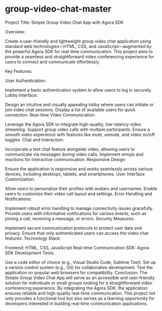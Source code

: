 # group-video-chat-master

 Project Title: Simple Group Video Chat App with Agora SDK

Overview:

Create a user-friendly and lightweight group video chat application using standard web technologies—HTML, CSS, and JavaScript—augmented by the powerful Agora SDK for real-time communication. This project aims to provide a seamless and straightforward video conferencing experience for users to connect and communicate effortlessly.

Key Features:

User Authentication:

Implement a basic authentication system to allow users to log in securely.
Lobby Interface:

Design an intuitive and visually appealing lobby where users can initiate or join video chat sessions.
Display a list of available users for quick connection.
Real-time Video Communication:

Leverage the Agora SDK to integrate high-quality, low-latency video streaming.
Support group video calls with multiple participants.
Ensure a smooth video experience with features like mute, unmute, and video on/off toggles.
Chat and Interaction:

Incorporate a text chat feature alongside video, allowing users to communicate via messages during video calls.
Implement emojis and reactions for interactive communication.
Responsive Design:

Ensure the application is responsive and works seamlessly across various devices, including desktops, tablets, and smartphones.
User Interface Customization:

Allow users to personalize their profiles with avatars and usernames.
Enable users to customize their video call layout and settings.
Error Handling and Notifications:

Implement robust error handling to manage connectivity issues gracefully.
Provide users with informative notifications for various events, such as joining a call, receiving a message, or errors.
Security Measures:

Implement secure communication protocols to protect user data and privacy.
Ensure that only authenticated users can access the video chat features.
Technology Stack:

Frontend: HTML, CSS, JavaScript
Real-time Communication SDK: Agora SDK
Development Tools:

Use a code editor of choice (e.g., Visual Studio Code, Sublime Text).
Set up a version control system (e.g., Git) for collaborative development.
Test the application on popular web browsers for compatibility.
Conclusion:
The Simple Group Video Chat App will serve as an accessible and user-friendly solution for individuals or small groups looking for a straightforward video conferencing experience. By integrating the Agora SDK, the application ensures reliable and high-quality real-time communication. This project not only provides a functional tool but also serves as a learning opportunity for developers interested in building real-time communication applications.





